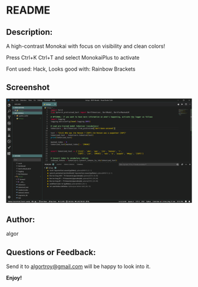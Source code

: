 # README

## Description:
A high-contrast Monokai with focus on visibility and clean colors!

Press Ctrl+K Ctrl+T and select MonokaiPlus to activate

Font used: Hack,
Looks good with: Rainbow Brackets

## Screenshot
![alt text](https://github.com/hsakas/MonokaiPlus/blob/master/screenshot.PNG)

## Author: 
algor

## Questions or Feedback:
Send it to algortroy@gmail.com will be happy to look into it.

**Enjoy!**
